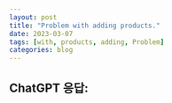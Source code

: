 ```yaml
---
layout: post
title: "Problem with adding products."
date: 2023-03-07
tags: [with, products, adding, Problem]
categories: blog
---
```


## ChatGPT 응답:
> 


